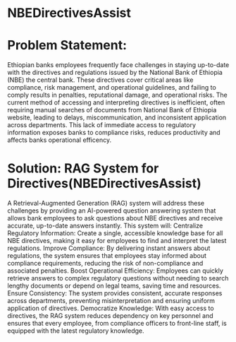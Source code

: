 # NBEDirectivesAssist

# Problem Statement:
Ethiopian banks employees frequently face challenges in staying up-to-date with the directives and regulations issued by the National Bank of Ethiopia (NBE) the central bank. These directives cover critical areas like compliance, risk management, and operational guidelines, and failing to comply results in penalties, reputational damage, and operational risks. The current method of accessing and interpreting directives is inefficient, often requiring manual searches of documents from National Bank of Ethiopia website, leading to delays, miscommunication, and inconsistent application across departments. This lack of immediate access to regulatory information exposes banks to compliance risks, reduces productivity and affects banks operational efficency.
# Solution: RAG System for Directives(NBEDirectivesAssist)
A Retrieval-Augmented Generation (RAG) system will address these challenges by providing an AI-powered question answering system that allows bank employees to ask questions about NBE directives and receive accurate, up-to-date answers instantly. This system will:
Centralize Regulatory Information: Create a single, accessible knowledge base for all NBE directives, making it easy for employees to find and interpret the latest regulations.
Improve Compliance: By delivering instant answers about regulations, the system ensures that employees stay informed about compliance requirements, reducing the risk of non-compliance and associated penalties.
Boost Operational Efficiency: Employees can quickly retrieve answers to complex regulatory questions without needing to search lengthy documents or depend on legal teams, saving time and resources.
Ensure Consistency: The system provides consistent, accurate responses across departments, preventing misinterpretation and ensuring uniform application of directives.
Democratize Knowledge: With easy access to directives, the RAG system reduces dependency on key personnel and ensures that every employee, from compliance officers to front-line staff, is equipped with the latest regulatory knowledge.
